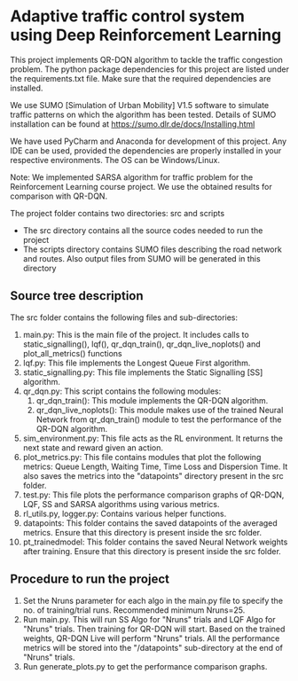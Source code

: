 # Adaptive traffic control system using Deep Reinforcement Learning

This project implements QR-DQN algorithm to tackle the traffic congestion problem. The python package dependencies for this project are listed under the requirements.txt file. Make sure that the required dependencies are installed.

We use SUMO [Simulation of Urban Mobility] V1.5 software to simulate traffic patterns on which the algorithm has been tested. Details of SUMO installation can be found at https://sumo.dlr.de/docs/Installing.html

We have used PyCharm and Anaconda for development of this project. Any IDE can be used, provided the dependencies are properly installed in your respective environments. The OS can be Windows/Linux.

Note: We implemented SARSA algorithm for traffic problem for the Reinforcement Learning course project. We use the obtained results for comparison with QR-DQN.


The project folder contains two directories: src and scripts
* The src directory contains all the source codes needed to run the project
* The scripts directory contains SUMO files describing the road network and routes. Also output files from SUMO will be generated in this directory


## Source tree description
The src folder contains the following files and sub-directories:
1. main.py: This is the main file of the project. It includes calls to static_signalling(), lqf(), qr_dqn_train(), qr_dqn_live_noplots() and plot_all_metrics() functions
2. lqf.py: This file implements the Longest Queue First algorithm.
3. static_signalling.py: This file implements the Static Signalling [SS] algorithm.
4. qr_dqn.py: This script contains the following modules:
	1. qr_dqn_train(): This module implements the QR-DQN algorithm. 
	2. qr_dqn_live_noplots(): This module makes use of the trained Neural Network from qr_dqn_train() module to test the performance of the QR-DQN algorithm.
5. sim_environment.py: This file acts as the RL environment. It returns the next state and reward given an action.
6. plot_metrics.py: This file contains modules that plot the following metrics: Queue Length, Waiting Time, Time Loss and Dispersion Time. It also saves the metrics into the "datapoints" directory present in the src folder.
7. test.py: This file plots the performance comparison graphs of QR-DQN, LQF, SS and SARSA algorithms using various metrics. 
8. rl_utils.py, logger.py: Contains various helper functions.
9. datapoints: This folder contains the saved datapoints of the averaged metrics. Ensure that this directory is present inside the src folder.
10. pt_trainedmodel: This folder contains the saved Neural Network weights after training. Ensure that this directory is present inside the src folder.

## Procedure to run the project
1. Set the Nruns parameter for each algo in the main.py file to specify the no. of training/trial runs. Recommended minimum Nruns=25.
2. Run main.py. This will run SS Algo for "Nruns" trials and LQF Algo for "Nruns" trials. Then training for QR-DQN will start. Based on the trained weights, QR-DQN Live will perform "Nruns" trials. All the performance metrics will be stored into the "/datapoints" sub-directory at the end of "Nruns" trials.
3. Run generate_plots.py to get the performance comparison graphs.
